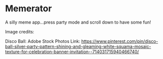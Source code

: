 # Memerator
A silly meme app...press party mode and scroll down to have some fun!


Image credits:

Disco Ball:
Adobe Stock Photos
Link: https://www.pinterest.com/pin/disco-ball-silver-party-pattern-shining-and-gleaming-white-squama-mosaic-texture-for-celebration-banner-invitation--714031715940466740/